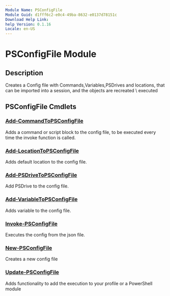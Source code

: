 ```yaml
---
Module Name: PSConfigFile
Module Guid: d1fff6c2-e0c4-49ba-8632-e0137d78151c
Download Help Link:
help Version: 0.1.16
Locale: en-US
---
```


# PSConfigFile Module
## Description
Creates a Config file with Commands,Variables,PSDrives and locations, that can be imported into a session, and the objects are recreated \ executed

## PSConfigFile Cmdlets
### [Add-CommandToPSConfigFile](Add-CommandToPSConfigFile.md)
Adds a command or script block to the config file, to be executed every time the invoke function is called.

### [Add-LocationToPSConfigFile](Add-LocationToPSConfigFile.md)
Adds default location to the config file.

### [Add-PSDriveToPSConfigFile](Add-PSDriveToPSConfigFile.md)
Add PSDrive to the config file.

### [Add-VariableToPSConfigFile](Add-VariableToPSConfigFile.md)
Adds variable to the config file.

### [Invoke-PSConfigFile](Invoke-PSConfigFile.md)
Executes the config from the json file.

### [New-PSConfigFile](New-PSConfigFile.md)
Creates a new config file

### [Update-PSConfigFile](Update-PSConfigFile.md)
Adds functionality to add the execution to your profile or a PowerShell module

